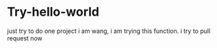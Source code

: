 # Try-hello-world
just try to do one project
i am wang, i am trying this function.
i try to pull request now
